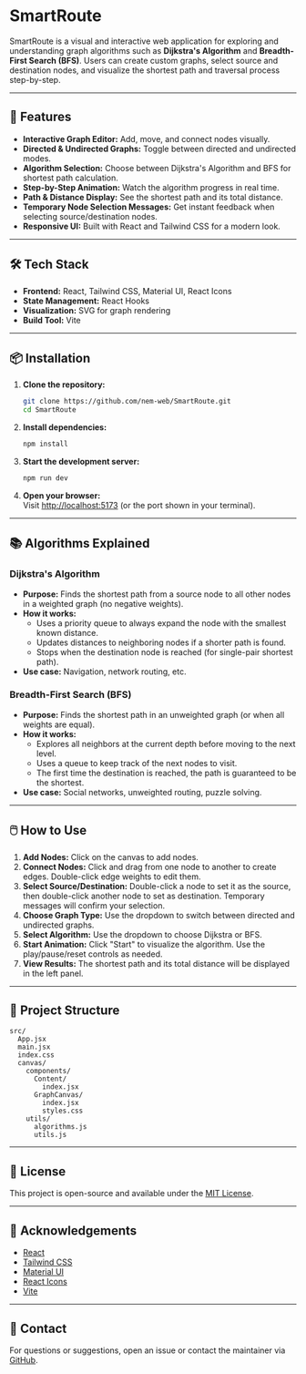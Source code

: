 # SmartRoute

SmartRoute is a visual and interactive web application for exploring and understanding graph algorithms such as **Dijkstra's Algorithm** and **Breadth-First Search (BFS)**. Users can create custom graphs, select source and destination nodes, and visualize the shortest path and traversal process step-by-step.

---

## 🚀 Features

- **Interactive Graph Editor:** Add, move, and connect nodes visually.
- **Directed & Undirected Graphs:** Toggle between directed and undirected modes.
- **Algorithm Selection:** Choose between Dijkstra's Algorithm and BFS for shortest path calculation.
- **Step-by-Step Animation:** Watch the algorithm progress in real time.
- **Path & Distance Display:** See the shortest path and its total distance.
- **Temporary Node Selection Messages:** Get instant feedback when selecting source/destination nodes.
- **Responsive UI:** Built with React and Tailwind CSS for a modern look.

---

## 🛠️ Tech Stack

- **Frontend:** React, Tailwind CSS, Material UI, React Icons
- **State Management:** React Hooks
- **Visualization:** SVG for graph rendering
- **Build Tool:** Vite

---

## 📦 Installation

1. **Clone the repository:**

   ```sh
   git clone https://github.com/nem-web/SmartRoute.git
   cd SmartRoute
   ```

2. **Install dependencies:**

   ```sh
   npm install
   ```

3. **Start the development server:**

   ```sh
   npm run dev
   ```

4. **Open your browser:**  
   Visit [http://localhost:5173](http://localhost:5173) (or the port shown in your terminal).

---

## 📚 Algorithms Explained

### Dijkstra's Algorithm

- **Purpose:** Finds the shortest path from a source node to all other nodes in a weighted graph (no negative weights).
- **How it works:**
  - Uses a priority queue to always expand the node with the smallest known distance.
  - Updates distances to neighboring nodes if a shorter path is found.
  - Stops when the destination node is reached (for single-pair shortest path).
- **Use case:** Navigation, network routing, etc.

### Breadth-First Search (BFS)

- **Purpose:** Finds the shortest path in an unweighted graph (or when all weights are equal).
- **How it works:**
  - Explores all neighbors at the current depth before moving to the next level.
  - Uses a queue to keep track of the next nodes to visit.
  - The first time the destination is reached, the path is guaranteed to be the shortest.
- **Use case:** Social networks, unweighted routing, puzzle solving.

---

## 🖱️ How to Use

1. **Add Nodes:** Click on the canvas to add nodes.
2. **Connect Nodes:** Click and drag from one node to another to create edges. Double-click edge weights to edit them.
3. **Select Source/Destination:** Double-click a node to set it as the source, then double-click another node to set as destination. Temporary messages will confirm your selection.
4. **Choose Graph Type:** Use the dropdown to switch between directed and undirected graphs.
5. **Select Algorithm:** Use the dropdown to choose Dijkstra or BFS.
6. **Start Animation:** Click "Start" to visualize the algorithm. Use the play/pause/reset controls as needed.
7. **View Results:** The shortest path and its total distance will be displayed in the left panel.

---

## 📂 Project Structure

```
src/
  App.jsx
  main.jsx
  index.css
  canvas/
    components/
      Content/
        index.jsx
      GraphCanvas/
        index.jsx
        styles.css
    utils/
      algorithms.js
      utils.js
```

---

## 📝 License

This project is open-source and available under the [MIT License](LICENSE).

---

## 🙏 Acknowledgements

- [React](https://react.dev/)
- [Tailwind CSS](https://tailwindcss.com/)
- [Material UI](https://mui.com/)
- [React Icons](https://react-icons.github.io/react-icons/)
- [Vite](https://vitejs.dev/)

---

## 📧 Contact

For questions or suggestions, open an issue or contact the maintainer via [GitHub](https://github.com/nem-web/SmartRoute).

